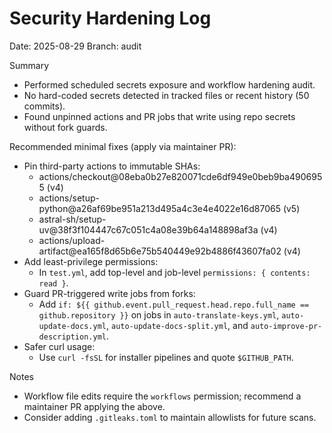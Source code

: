 # Security Hardening Log

Date: 2025-08-29
Branch: audit

Summary
- Performed scheduled secrets exposure and workflow hardening audit.
- No hard-coded secrets detected in tracked files or recent history (50 commits).
- Found unpinned actions and PR jobs that write using repo secrets without fork guards.

Recommended minimal fixes (apply via maintainer PR):
- Pin third-party actions to immutable SHAs:
  - actions/checkout@08eba0b27e820071cde6df949e0beb9ba4906955 (v4)
  - actions/setup-python@a26af69be951a213d495a4c3e4e4022e16d87065 (v5)
  - astral-sh/setup-uv@38f3f104447c67c051c4a08e39b64a148898af3a (v4)
  - actions/upload-artifact@ea165f8d65b6e75b540449e92b4886f43607fa02 (v4)
- Add least-privilege permissions:
  - In `test.yml`, add top-level and job-level `permissions: { contents: read }`.
- Guard PR-triggered write jobs from forks:
  - Add `if: ${{ github.event.pull_request.head.repo.full_name == github.repository }}` on jobs in `auto-translate-keys.yml`, `auto-update-docs.yml`, `auto-update-docs-split.yml`, and `auto-improve-pr-description.yml`.
- Safer curl usage:
  - Use `curl -fsSL` for installer pipelines and quote `$GITHUB_PATH`.

Notes
- Workflow file edits require the `workflows` permission; recommend a maintainer PR applying the above.
- Consider adding `.gitleaks.toml` to maintain allowlists for future scans.
